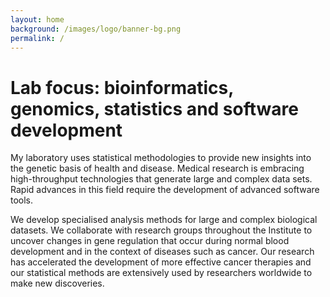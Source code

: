 ```yaml
---
layout: home
background: /images/logo/banner-bg.png
permalink: /
---
```


# Lab focus: bioinformatics, genomics, statistics and software development

My laboratory uses statistical methodologies to provide new insights into the genetic basis of health and disease. Medical research is embracing high-throughput technologies that generate large and complex data sets. Rapid advances in this field require the development of advanced software tools.

We develop specialised analysis methods for large and complex biological datasets. We collaborate with research groups throughout the Institute to uncover changes in gene regulation that occur during normal blood development and in the context of diseases such as cancer. Our research has accelerated the development of more effective cancer therapies and our statistical methods are extensively used by researchers worldwide to make new discoveries.
